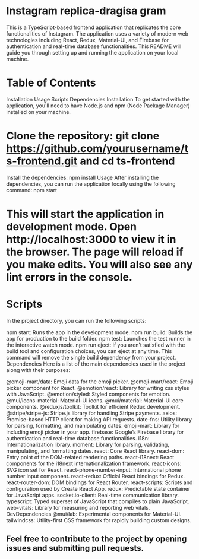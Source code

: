 # Instagram replica-dragisa gram

This is a TypeScript-based frontend application that replicates the core functionalities of Instagram. The application uses a variety of modern web technologies including React, Redux, Material-UI, and Firebase for authentication and real-time database functionalities. This README will guide you through setting up and running the application on your local machine.

# Table of Contents

Installation
Usage
Scripts
Dependencies
Installation
To get started with the application, you'll need to have Node.js and npm (Node Package Manager) installed on your machine.

# Clone the repository: git clone https://github.com/yourusername/ts-frontend.git and cd ts-frontend

Install the dependencies: npm install
Usage
After installing the dependencies, you can run the application locally using the following command: npm start

# This will start the application in development mode. Open http://localhost:3000 to view it in the browser. The page will reload if you make edits. You will also see any lint errors in the console.

# Scripts

In the project directory, you can run the following scripts:

npm start: Runs the app in the development mode.
npm run build: Builds the app for production to the build folder.
npm test: Launches the test runner in the interactive watch mode.
npm run eject: If you aren’t satisfied with the build tool and configuration choices, you can eject at any time. This command will remove the single build dependency from your project.
Dependencies
Here is a list of the main dependencies used in the project along with their purposes:

@emoji-mart/data: Emoji data for the emoji picker.
@emoji-mart/react: Emoji picker component for React.
@emotion/react: Library for writing css styles with JavaScript.
@emotion/styled: Styled components for emotion.
@mui/icons-material: Material-UI icons.
@mui/material: Material-UI core components.
@reduxjs/toolkit: Toolkit for efficient Redux development.
@stripe/stripe-js: Stripe.js library for handling Stripe payments.
axios: Promise-based HTTP client for making API requests.
date-fns: Utility library for parsing, formatting, and manipulating dates.
emoji-mart: Library for including emoji picker in your app.
firebase: Google’s Firebase library for authentication and real-time database functionalities.
i18n: Internationalization library.
moment: Library for parsing, validating, manipulating, and formatting dates.
react: Core React library.
react-dom: Entry point of the DOM-related rendering paths.
react-i18next: React components for the i18next internationalization framework.
react-icons: SVG icon set for React.
react-phone-number-input: International phone number input component.
react-redux: Official React bindings for Redux.
react-router-dom: DOM bindings for React Router.
react-scripts: Scripts and configuration used by Create React App.
redux: Predictable state container for JavaScript apps.
socket.io-client: Real-time communication library.
typescript: Typed superset of JavaScript that compiles to plain JavaScript.
web-vitals: Library for measuring and reporting web vitals.
DevDependencies
@mui/lab: Experimental components for Material-UI.
tailwindcss: Utility-first CSS framework for rapidly building custom designs.

## Feel free to contribute to the project by opening issues and submitting pull requests.
